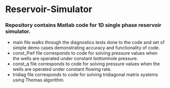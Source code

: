 # Reservoir-Simulator

### Repository contains Matlab code for 1D single phase reservoir simulator.

- main file walks through the diagnostics tests done to the code and set of simple demo cases demonstrating accuracy and functionality of code.
- const_Pwf file corresponds to code for solving pressure values when the wells are operated under constant bottomhole pressure.
- const_q file corresponds to code for solving pressure values when the wells are operated under constant flowing rate.
- tridiag file corresponds to code for solving tridiagonal matrix systems using Thomas algorithm.
